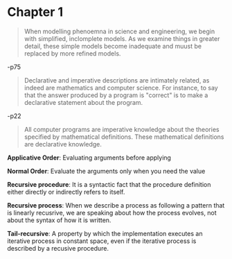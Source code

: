 # Chapter 1
> When modelling phenoemna in science and engineering, we begin with simplified,
inclomplete models. As we examine things in greater detail, these simple models
become inadequate and muust be replaced by more refined models.

-p75

> Declarative and imperative descriptions are intimately related, as indeed are mathematics
and computer science. For instance, to say that the answer produced by a program is "correct"
is to make a declarative statement about the program.

-p22


> All computer programs are imperative knowledge about the theories specified by mathematical
definitions. These mathematical definitions are declarative knowledge.

**Applicative Order**: Evaluating arguments before applying

**Normal Order**: Evaluate the arguments only when you need the value


**Recursive procedure**: It is a syntactic fact that the procedure definition either directly or indirectly refers to itself.

**Recursive process**: When we describe a process as following a pattern that is linearly recusrive, we are speaking about how the process evolves, not about the syntax of how it is written.

**Tail-recursive**: A property by which the implementation executes an iterative process in constant space, even if the iterative process is described by a recusive procedure.

